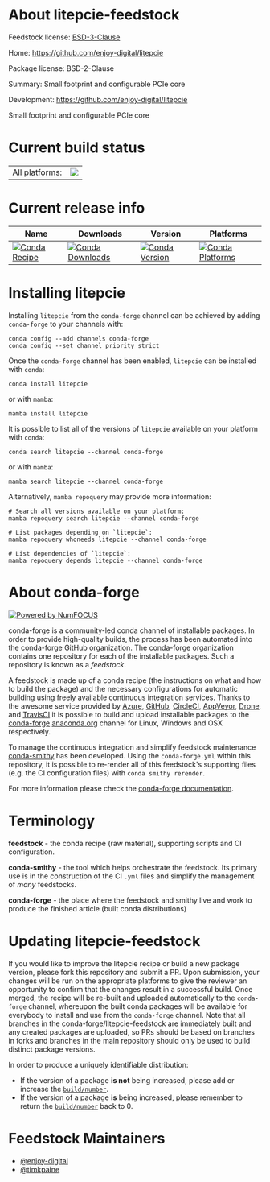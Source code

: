 About litepcie-feedstock
========================

Feedstock license: [BSD-3-Clause](https://github.com/conda-forge/litepcie-feedstock/blob/main/LICENSE.txt)

Home: https://github.com/enjoy-digital/litepcie

Package license: BSD-2-Clause

Summary: Small footprint and configurable PCIe core

Development: https://github.com/enjoy-digital/litepcie

Small footprint and configurable PCIe core

Current build status
====================


<table><tr><td>All platforms:</td>
    <td>
      <a href="https://dev.azure.com/conda-forge/feedstock-builds/_build/latest?definitionId=19105&branchName=main">
        <img src="https://dev.azure.com/conda-forge/feedstock-builds/_apis/build/status/litepcie-feedstock?branchName=main">
      </a>
    </td>
  </tr>
</table>

Current release info
====================

| Name | Downloads | Version | Platforms |
| --- | --- | --- | --- |
| [![Conda Recipe](https://img.shields.io/badge/recipe-litepcie-green.svg)](https://anaconda.org/conda-forge/litepcie) | [![Conda Downloads](https://img.shields.io/conda/dn/conda-forge/litepcie.svg)](https://anaconda.org/conda-forge/litepcie) | [![Conda Version](https://img.shields.io/conda/vn/conda-forge/litepcie.svg)](https://anaconda.org/conda-forge/litepcie) | [![Conda Platforms](https://img.shields.io/conda/pn/conda-forge/litepcie.svg)](https://anaconda.org/conda-forge/litepcie) |

Installing litepcie
===================

Installing `litepcie` from the `conda-forge` channel can be achieved by adding `conda-forge` to your channels with:

```
conda config --add channels conda-forge
conda config --set channel_priority strict
```

Once the `conda-forge` channel has been enabled, `litepcie` can be installed with `conda`:

```
conda install litepcie
```

or with `mamba`:

```
mamba install litepcie
```

It is possible to list all of the versions of `litepcie` available on your platform with `conda`:

```
conda search litepcie --channel conda-forge
```

or with `mamba`:

```
mamba search litepcie --channel conda-forge
```

Alternatively, `mamba repoquery` may provide more information:

```
# Search all versions available on your platform:
mamba repoquery search litepcie --channel conda-forge

# List packages depending on `litepcie`:
mamba repoquery whoneeds litepcie --channel conda-forge

# List dependencies of `litepcie`:
mamba repoquery depends litepcie --channel conda-forge
```


About conda-forge
=================

[![Powered by
NumFOCUS](https://img.shields.io/badge/powered%20by-NumFOCUS-orange.svg?style=flat&colorA=E1523D&colorB=007D8A)](https://numfocus.org)

conda-forge is a community-led conda channel of installable packages.
In order to provide high-quality builds, the process has been automated into the
conda-forge GitHub organization. The conda-forge organization contains one repository
for each of the installable packages. Such a repository is known as a *feedstock*.

A feedstock is made up of a conda recipe (the instructions on what and how to build
the package) and the necessary configurations for automatic building using freely
available continuous integration services. Thanks to the awesome service provided by
[Azure](https://azure.microsoft.com/en-us/services/devops/), [GitHub](https://github.com/),
[CircleCI](https://circleci.com/), [AppVeyor](https://www.appveyor.com/),
[Drone](https://cloud.drone.io/welcome), and [TravisCI](https://travis-ci.com/)
it is possible to build and upload installable packages to the
[conda-forge](https://anaconda.org/conda-forge) [anaconda.org](https://anaconda.org/)
channel for Linux, Windows and OSX respectively.

To manage the continuous integration and simplify feedstock maintenance
[conda-smithy](https://github.com/conda-forge/conda-smithy) has been developed.
Using the ``conda-forge.yml`` within this repository, it is possible to re-render all of
this feedstock's supporting files (e.g. the CI configuration files) with ``conda smithy rerender``.

For more information please check the [conda-forge documentation](https://conda-forge.org/docs/).

Terminology
===========

**feedstock** - the conda recipe (raw material), supporting scripts and CI configuration.

**conda-smithy** - the tool which helps orchestrate the feedstock.
                   Its primary use is in the construction of the CI ``.yml`` files
                   and simplify the management of *many* feedstocks.

**conda-forge** - the place where the feedstock and smithy live and work to
                  produce the finished article (built conda distributions)


Updating litepcie-feedstock
===========================

If you would like to improve the litepcie recipe or build a new
package version, please fork this repository and submit a PR. Upon submission,
your changes will be run on the appropriate platforms to give the reviewer an
opportunity to confirm that the changes result in a successful build. Once
merged, the recipe will be re-built and uploaded automatically to the
`conda-forge` channel, whereupon the built conda packages will be available for
everybody to install and use from the `conda-forge` channel.
Note that all branches in the conda-forge/litepcie-feedstock are
immediately built and any created packages are uploaded, so PRs should be based
on branches in forks and branches in the main repository should only be used to
build distinct package versions.

In order to produce a uniquely identifiable distribution:
 * If the version of a package **is not** being increased, please add or increase
   the [``build/number``](https://docs.conda.io/projects/conda-build/en/latest/resources/define-metadata.html#build-number-and-string).
 * If the version of a package **is** being increased, please remember to return
   the [``build/number``](https://docs.conda.io/projects/conda-build/en/latest/resources/define-metadata.html#build-number-and-string)
   back to 0.

Feedstock Maintainers
=====================

* [@enjoy-digital](https://github.com/enjoy-digital/)
* [@timkpaine](https://github.com/timkpaine/)

